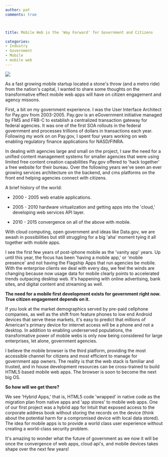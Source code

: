 ```yaml
---
author: pat
comments: true



title: Mobile Web is the 'Way Forward' for Government and Citizens

categories:
- Industry
- Government
- Mobile
- mobile web
---
```


![](http://moduscreate.com/wp-content/uploads/2012/03/govt-iphone-153x300.png)

As a fast growing mobile startup located a stone's throw (and a metro ride) from the nation's capital, I wanted to share some thoughts on the transformative effect mobile web apps will have on citizen engagement and agency missons.

First, a bit on my government experience.  I was the User Interface Architect for Pay.gov from 2003-2005.  Pay.gov is an eGovernment initiative managed by FMS and FRB-C to establish a centralized transaction gateway for federal agencies.  It was one of the first SOA rollouts in the federal government and processes trillions of dollars in transactions each year.  Following my work on on Pay.gov, I spent four years working on web enabling regulatory finance applications for NASD/FINRA.

In dealing with agencies large and small on the project, I saw the need for a unified content management systems for smaller agencies that were using limited free content creation capabilities Pay.gov offered to 'hack together' a free website for their bureau.  Over the following years we've seen an ever growing services architecture on the backend, and cms platforms on the front end helping agencies connect with citizens.

A brief history of the world:




  * 2000 - 2005 web enable applications.


  * 2005 - 2010 hardware virtualization and getting apps into the 'cloud,' developing web services API layer.


  * 2010 - 2015 convergence on all of the above with mobile.



With cloud computing, open government and ideas like Data.gov, we are awash in possibilities but still struggling for a big 'aha' moment tying it all together with mobile apps.

I see the first few years of post-iphone mobile as the 'vanity app' years.  Up until this year, the focus has been 'having a mobile app,' or 'mobile presence' and not having the Flagship Apps that run agencies be mobile.  With the enterprise clients we deal with every day, we feel the winds are changing because now usage data for mobile clearly points to accelerated trends outpacing desktop web.  It's happening with online advertising, bank sites, and digital content and streaming as well. 

**The need for a mobile first development exists for government right now.  True citizen engagement depends on it.**

If you look at the market demographics served by pre-paid cellphone companies, as well as the shift from feature phones to low end Android devices that serve these markets, it's easy to predict that millions of American's primary device for internet access will be a phone and not a desktop.  In addition to enabling underserved populations, the transformative power of mobile webs is only now being considered for large enterprises, let alone, government agencies.

I believe the mobile browser is the third platform, providing the most accessible channel for citizens and most efficient to manage for government app owners.  The reality is that the web stack is familiar and trusted, and in house development resources can be cross-trained to build HTML5 based mobile web apps. The browser is soon to become the next big OS.

**So how will we get there?**

We see 'Hybrid Apps,'  that is, HTML5 code 'wrapped' in native code as the migration plan from native apps and 'app stores' to mobile web apps.  One of our first project was a hybrid app for Intuit that exposed access to the corporate address book without storing the records on the device (think about the potential harm for a compromised device with local data stored).  The idea for mobile apps is to provide a world class user experience without creating a world-class security problem.

It's amazing to wonder what the future of government as we now it will be once the convergence of web apps, cloud api's, and mobile devices takes shape over the next few years!


